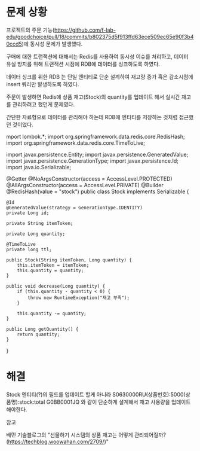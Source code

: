 # 문제 상황

프로젝트의 주문 기능(https://github.com/f-lab-edu/goodchoice/pull/18/commits/b802375d5f913ffd63ece509ec65e90f3b40ccd5)에 동시성 문제가 발생했다.

구매에 대한 트랜잭션에 대해서는 Redis를 사용하여 동시성 이슈를 처리하고, 데이터 유실 방지를 위해 트랜잭션 시점에 RDB에 데이터를 싱크하도록 하였다.

데이터 싱크를 위한 RDB 는 단일 엔티티로 단순 설계하여 재고량 증가 혹은 감소시점에 insert 쿼리만 발생하도록 하였다.

주문이 발생하면 Redis에 상품 재고(Stock)의 quantity를 업데이트 해서 실시간 재고를 관리하려고 했던게 문제였다.

간단한 자료형으로 데이터를 관리해야 하는데 RDB에 엔티티를 저장하는 것처럼 접근했던 것이었다.

mport lombok.\*;
import org.springframework.data.redis.core.RedisHash;
import org.springframework.data.redis.core.TimeToLive;

import javax.persistence.Entity;
import javax.persistence.GeneratedValue;
import javax.persistence.GenerationType;
import javax.persistence.Id;
import java.io.Serializable;

@Getter
@NoArgsConstructor(access = AccessLevel.PROTECTED)
@AllArgsConstructor(access = AccessLevel.PRIVATE)
@Builder
@RedisHash(value = "stock")
public class Stock implements Serializable {

    @Id
    @GeneratedValue(strategy = GenerationType.IDENTITY)
    private Long id;

    private String itemToken;

    private Long quantity;

    @TimeToLive
    private long ttl;

    public Stock(String itemToken, Long quantity) {
        this.itemToken = itemToken;
        this.quantity = quantity;
    }

    public void decrease(Long quantity) {
        if (this.quantity - quantity < 0) {
            throw new RuntimeException("재고 부족");
        }

        this.quantity -= quantity;
    }

    public Long getQuantity() {
        return quantity;
    }

}

# 해결

Stock 엔티티(?)의 필드를 업데이트 할게 아니라 S0630000RU(상품번호):5000(상품명):stock:total G0BB0001JQ 와 같이 단순하게 셜계해서 재고 사용량을 업데이트 해야한다.

참고

배민 기술블로그의 "선물하기 시스템의 상품 재고는 어떻게 관리되어질까? (https://techblog.woowahan.com/2709/)"
